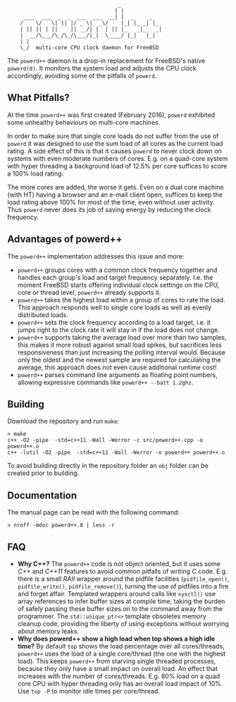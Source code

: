                                        _
                                      | |
         ____  ___  _  _  ___  ___  __| |  _     _
        /    \/   \| || |/ _ \|  _\/    |_| |_ _| |_
        | || || | ||    || __/| |  | || |_   _|_   _|
        |  __/\___/\_/\_/\___/|_|  \____/ |_|   |_|
        | |
        \_/  multi-core CPU clock daemon for FreeBSD

The `powerd++` daemon is a drop-in replacement for FreeBSD's native
`powerd(8)`. It monitors the system load and adjusts the CPU clock
accordingly, avoiding some of the pitfalls of `powerd`.

What Pitfalls?
--------------

At the time `powerd++` was first created (February 2016), `powerd`
exhibited some unhealthy behaviours on multi-core machines.

In order to make sure that single core loads do not suffer from the
use of `powerd` it was designed to use the sum load of all cores
as the current load rating. A side effect of this is that it causes
`powerd` to never clock down on systems with even moderate numbers
of cores. E.g. on a quad-core system with hyper threading a background
load of 12.5% per core suffices to score a 100% load rating.

The more cores are added, the worse it gets. Even on a dual core
machine (with HT) having a browser and an e-mail client open, suffices
to keep the load rating above 100% for most of the time, even without
user activity. Thus `powerd` never does its job of saving energy
by reducing the clock frequency.

Advantages of powerd++
----------------------

The `powerd++` implementation addresses this issue and more:

- `powerd++` groups cores with a common clock frequency together and
  handles each group's load and target frequency separately. I.e. the
  moment FreeBSD starts offering individual clock settings on the
  CPU, core or thread level, `powerd++` already supports it.
- `powerd++` takes the highest load within a group of cores to rate
  the load. This approach responds well to single core loads as well
  as evenly distributed loads.
- `powerd++` sets the clock frequency according to a load target, i.e.
  it jumps right to the clock rate it will stay in if the load does
  not change.
- `powerd++` supports taking the average load over more than two
  samples, this makes it more robust against small load spikes, but
  sacrifices less responsiveness than just increasing the polling
  interval would. Because only the oldest and the newest sample are
  required for calculating the average, this approach does not even
  cause additional runtime cost!
- `powerd++` parses command line arguments as floating point numbers,
  allowing expressive commands like `powerd++ --batt 1.2ghz`.

Building
--------

Download the repository and run `make`:

    > make
    c++ -O2 -pipe  -std=c++11 -Wall -Werror -c src/powerd++.cpp -o powerd++.o
    c++ -lutil -O2 -pipe  -std=c++11 -Wall -Werror -o powerd++ powerd++.o

To avoid building directly in the repository folder an `obj` folder can
be created prior to building.

Documentation
-------------

The manual page can be read with the following command:

    > nroff -mdoc powerd++.8 | less -r

FAQ
---

- **Why C++?** The `powerd++` code is not object oriented, but it uses
  some *C++* and *C++11* features to avoid common pitfalls of writing
  *C* code. E.g. there is a small *RAII* wrapper around the pidfile
  facilities (`pidfile_open()`, `pidfile_write()`, `pidfile_remove()`),
  turning the use of pidfiles into a fire and forget affair. Templated
  wrappers around calls like `sysctl()` use array references to infer
  buffer sizes at compile time, taking the burden of safely passing
  these buffer sizes on to the command away from the programmer.
  The `std::unique_ptr<>` template obsoletes memory cleanup code,
  providing the liberty of using exceptions without worrying about
  memory leaks.
- **Why does powerd++ show a high load when top shows a high idle time?**
  By default `top` shows the load percentage over all cores/threads,
  `powerd++` uses the load of a single core/thread (the one with the
  highest load). This keeps `powerd++` from starving single threaded
  processes, because they only have a small impact on overall load.
  An effect that increases with the number of cores/threads. E.g. 80%
  load on a quad core CPU with hyper threading only has an overall
  load impact of 10%. Use `top -P` to monitor idle times per core/thread.

